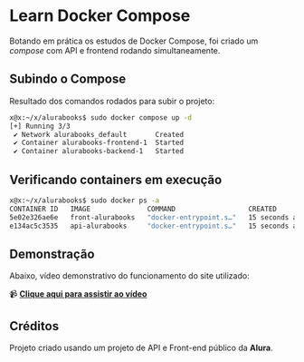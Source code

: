 # Learn Docker Compose

Botando em prática os estudos de Docker Compose, foi criado um *compose* com API e frontend rodando simultaneamente.

## Subindo o Compose

Resultado dos comandos rodados para subir o projeto:

```bash
x@x:~/x/alurabooks$ sudo docker compose up -d
[+] Running 3/3
 ✔ Network alurabooks_default       Created                                                                                          0.1s 
 ✔ Container alurabooks-frontend-1  Started                                                                                          9.5s 
 ✔ Container alurabooks-backend-1   Started   
```

## Verificando containers em execução

```bash
x@x:~/x/alurabooks$ sudo docker ps -a
CONTAINER ID   IMAGE              COMMAND                  CREATED          STATUS         PORTS                                         NAMES
5e02e326ae6e   front-alurabooks   "docker-entrypoint.s…"   15 seconds ago   Up 5 seconds   0.0.0.0:3000->3000/tcp, [::]:3000->3000/tcp   alurabooks-frontend-1
e134ac5c3535   api-alurabooks     "docker-entrypoint.s…"   15 seconds ago   Up 5 seconds   0.0.0.0:8000->8000/tcp, [::]:8000->8000/tcp   alurabooks-backend-1
```

## Demonstração

Abaixo, vídeo demonstrativo do funcionamento do site utilizado:

📹 **[Clique aqui para assistir ao vídeo](./midia/demo.webm)**

## Créditos

Projeto criado usando um projeto de API e Front-end público da **Alura**.

